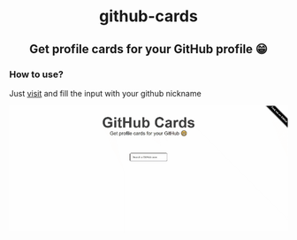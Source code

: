 <h1 align="center">github-cards</h1>

<h2 align="center">Get profile cards for your GitHub profile 😁</h2>

### How to use?

Just <a href="https://jkbkupczyk.github.io/github-cards">visit</a> and fill the input with your github nickname


<img align="center" src="https://github.com/jkbkupczyk/github-cards/blob/main/readme-g.gif" width="" height="" />

